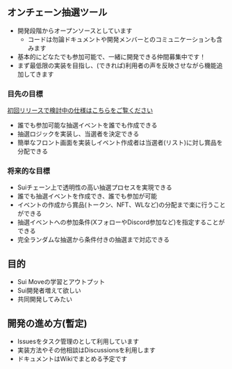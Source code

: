 ## オンチェーン抽選ツール

- 開発段階からオープンソースとしています
  - コードは勿論ドキュメントや開発メンバーとのコミュニケーションも含みます
- 基本的にどなたでも参加可能で、一緒に開発できる仲間募集中です！
- まず最低限の実装を目指し、(できれば)利用者の声を反映させながら機能追加してきます

### 目先の目標

[初回リリースで検討中の仕様はこちらをご覧ください](https://github.com/fukaeridesui/suipstakes/issues/2#issuecomment-2301247998)

- 誰でも参加可能な抽選イベントを誰でも作成できる
- 抽選ロジックを実装し、当選者を決定できる
- 簡単なフロント画面を実装しイベント作成者は当選者(リスト)に対し賞品を分配できる

### 将来的な目標

- Suiチェーン上で透明性の高い抽選プロセスを実現できる
- 誰でも抽選イベントを作成でき、誰でも参加が可能
- イベントの作成から賞品(トークン、NFT、WLなど)の分配まで楽に行うことができる
- 抽選イベントへの参加条件(XフォローやDiscord参加など)を指定することができる
- 完全ランダムな抽選から条件付きの抽選まで対応できる

## 目的

- Sui Moveの学習とアウトプット
- Sui開発者増えて欲しい
- 共同開発してみたい

## 開発の進め方(暫定)

- Issuesをタスク管理のとして利用しています
- 実装方法やその他相談はDiscussionsを利用します
- ドキュメントはWikiでまとめる予定です